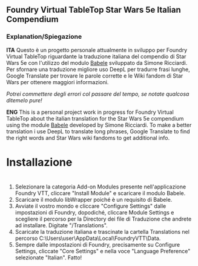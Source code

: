 ## Foundry Virtual TableTop Star Wars 5e Italian Compendium


### **Explanation/Spiegazione**

**ITA**
Questo è un progetto personale attualmente in sviluppo per Foundry Virtual TableTop riguardante la traduzione italiana del compendio di Star Wars 5e con l'utilizzo del modulo [Babele](https://gitlab.com/riccisi/foundryvtt-babele) sviluppato da Simone Ricciardi. Per sfornare una traduzione migliore uso DeepL per tradurre frasi lunghe, Google Translate per trovare le parole corrette e le Wiki fandom di Star Wars per ottenere maggiori informazioni. 

*Potrei commettere degli errori col passare del tempo, se notate qualcosa ditemelo pure!*

**ENG**
This is a personal project work in progress for Foundry Virtual TableTop about the italian translation for the Star Wars 5e compendium using the module [Babele](https://gitlab.com/riccisi/foundryvtt-babele) developed by Simone Ricciardi. To make a better translation i use DeepL to translate long phrases, Google Translate to find the right words and Star Wars wiki fandoms to get additional info. 


### <h1>Installazione<h1>
1. Selezionare la categoria Add-on Modules presente nell'applicazione Foundry VTT, cliccare "Install Module" e scaricare il modulo Babele.
2. Scaricare il modulo libWrapper poiché è un requisito di Babele.
3. Avviate il vostro mondo e cliccare "Configure Settings" dalle impostazioni di Foundry, dopodiché, cliccare Module Settings e scegliere il percorso per la Directory dei file di Traduzione che andrete ad installare. Digitate "/Translations".
4. Scaricate la traduzione italiana e trascinate la cartella Translations nel percorso C:\Users\user\AppData\Local\FoundryVTT\Data.
5. Sempre dalle impostazioni di Foundry, precisamente su Configure Settings, cliccate "Core Settings" e nella voce "Language Preference" selezionate "Italian". Fatto!
